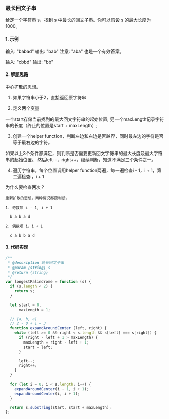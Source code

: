 ### 最长回文子串

给定一个字符串 s，找到 s 中最长的回文子串。你可以假设 s 的最大长度为 1000。

#### 1. 示例

输入: "babad"
输出: "bab"
注意: "aba" 也是一个有效答案。

输入: "cbbd"
输出: "bb"

#### 2. 解题思路

  中心扩散的思想。

1. 如果字符串小于2，直接返回原字符串

2. 定义两个变量
  
  一个start存储当前找到的最大回文字符串的起始位置;
  另一个maxLength记录字符串的长度（终止的位置是start + maxLength）;

3. 创建一个helper function，判断左边和右边是否越界，同时最左边的字符是否等于最右边的字符。

  如果以上3个条件都满足，则判断是否需要更新回文字符串的最大长度及最大字符串的起始位置。
  然后left--，right++，继续判断，知道不满足三个条件之一。

4. 遍历字符串，每个位置调用helper function两遍，每一遍检查i - 1，i + 1，第二遍检查i，i + 1

  为什么要检查两次？

    重新扩散的思想，两种情况都要判断。

    1. 奇数项 i - 1, i + 1

      b a b a d

    2. 偶数项 i，i + 1

      c a b b a d

#### 3. 代码实现

  ```js
  /**
   * @description 最长回文子串
   * @param {string} s
   * @return {string}
   */
  var longestPalindrome = function (s) {
    if (s.length < 2) {
      return s;
    }

    let start = 0,
        maxLength = 1;

    // [a, b, a]
    // 2 - 0 + 1 = 3
    function expandAroundCenter (left, right) {
      while (left >= 0 && right < s.length && s[left] === s[right]) {
        if (right - left + 1 > maxLength) {
          maxLength = right - left + 1;
          start = left;
        }

        left--;
        right++;
      }
    }

    for (let i = 0; i < s.length; i++) {
      expandAroundCenter(i - 1, i + 1);
      expandAroundCenter(i, i + 1);
    }

    return s.substring(start, start + maxLength);
  };
  ```